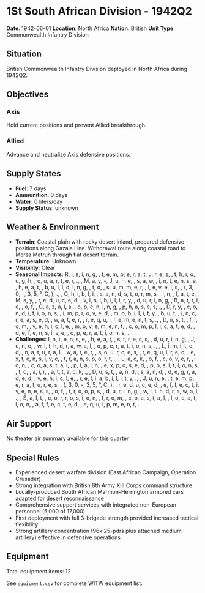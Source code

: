# 1St South African Division - 1942Q2

**Date**: 1942-06-01
**Location**: North Africa
**Nation**: British
**Unit Type**: Commonwealth Infantry Division

## Situation

British Commonwealth Infantry Division deployed in North Africa during 1942Q2.

## Objectives

### Axis
Hold current positions and prevent Allied breakthrough.

### Allied
Advance and neutralize Axis defensive positions.

## Supply States

- **Fuel**: 7 days
- **Ammunition**: 0 days
- **Water**: 0 liters/day
- **Supply Status**: unknown

## Weather & Environment

- **Terrain**: Coastal plain with rocky desert inland, prepared defensive positions along Gazala Line. Withdrawal route along coastal road to Mersa Matruh through flat desert terrain.
- **Temperature**: Unknown
- **Visibility**: Clear
- **Seasonal Impacts**: R, i, s, i, n, g,  , t, e, m, p, e, r, a, t, u, r, e, s,  , t, h, r, o, u, g, h,  , q, u, a, r, t, e, r, .,  , M, a, y, -, J, u, n, e,  , s, a, w,  , i, n, t, e, n, s, e,  , h, e, a, t,  , b, u, i, l, d, i, n, g,  , t, o,  , s, u, m, m, e, r,  , l, e, v, e, l, s,  , (, 3, 0, -, 3, 5, °, C, ), .,  , G, h, i, b, l, i,  , s, a, n, d, s, t, o, r, m, s,  , i, n,  , l, a, t, e,  , M, a, y,  , r, e, d, u, c, e, d,  , v, i, s, i, b, i, l, i, t, y,  , d, u, r, i, n, g,  , B, a, t, t, l, e,  , o, f,  , G, a, z, a, l, a,  , o, p, e, n, i, n, g,  , p, h, a, s, e, s, .,  , D, r, y,  , c, o, n, d, i, t, i, o, n, s,  , i, m, p, r, o, v, e, d,  , m, o, b, i, l, i, t, y,  , b, u, t,  , i, n, c, r, e, a, s, e, d,  , w, a, t, e, r,  , r, e, q, u, i, r, e, m, e, n, t, s, .,  , D, u, s, t,  , f, r, o, m,  , v, e, h, i, c, l, e,  , m, o, v, e, m, e, n, t,  , c, o, m, p, l, i, c, a, t, e, d,  , d, e, f, e, n, s, i, v, e,  , o, p, e, r, a, t, i, o, n, s, .
- **Challenges**: I, n, t, e, n, s, e,  , h, e, a, t,  , s, t, r, e, s, s,  , d, u, r, i, n, g,  , J, u, n, e,  , w, i, t, h, d, r, a, w, a, l,  , o, p, e, r, a, t, i, o, n, s, .,  , L, i, m, i, t, e, d,  , n, a, t, u, r, a, l,  , w, a, t, e, r,  , s, o, u, r, c, e, s,  , r, e, q, u, i, r, e, d,  , e, x, t, e, n, s, i, v, e,  , t, r, a, n, s, p, o, r, t, .,  , L, a, c, k,  , o, f,  , c, o, v, e, r,  , o, n,  , c, o, a, s, t, a, l,  , p, l, a, i, n,  , e, x, p, o, s, e, d,  , p, o, s, i, t, i, o, n, s,  , t, o,  , a, i, r,  , a, t, t, a, c, k, .,  , D, u, s, t,  , a, n, d,  , s, a, n, d,  , d, e, g, r, a, d, e, d,  , v, e, h, i, c, l, e,  , r, e, l, i, a, b, i, l, i, t, y, .,  , J, u, n, e,  , t, e, m, p, e, r, a, t, u, r, e, s,  , (, 3, 0, -, 3, 5, °, C, ),  , r, e, d, u, c, e, d,  , e, f, f, e, c, t, i, v, e, n, e, s, s,  , o, f,  , t, r, o, o, p, s,  , d, u, r, i, n, g,  , w, i, t, h, d, r, a, w, a, l, .,  , S, a, l, t,  , c, o, r, r, o, s, i, o, n,  , f, r, o, m,  , c, o, a, s, t, a, l,  , l, o, c, a, t, i, o, n,  , a, f, f, e, c, t, e, d,  , e, q, u, i, p, m, e, n, t, .

## Air Support

No theater air summary available for this quarter

## Special Rules

- Experienced desert warfare division (East African Campaign, Operation Crusader)
- Strong integration with British 8th Army XIII Corps command structure
- Locally-produced South African Marmon-Herrington armored cars adapted for desert reconnaissance
- Comprehensive support services with integrated non-European personnel (5,000 of 17,000)
- First deployment with full 3-brigade strength provided increased tactical flexibility
- Strong artillery concentration (96x 25-pdrs plus attached medium artillery) effective in defensive operations

## Equipment

Total equipment items: 12

See `equipment.csv` for complete WITW equipment list.

